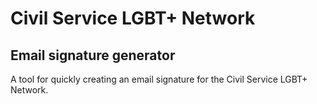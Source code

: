 # Civil Service LGBT+ Network

## Email signature generator

A tool for quickly creating an email signature for the Civil Service LGBT+ Network.